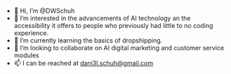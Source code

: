 - 👋 Hi, I’m @DWSchuh
- 👀 I’m interested in the advancements of AI technology an the accessibility it offers to people who previously had little to no coding experience.
- 🌱 I’m currently learning the basics of dropshipping.
- 💞️ I’m looking to collaborate on AI digital marketing and customer service modules
- 📫 I can be reached at dani3l.schuh@gmail.com

<!---
DWSchuh/DWSchuh is a ✨ special ✨ repository because its `README.md` (this file) appears on your GitHub profile.
You can click the Preview link to take a look at your changes.
--->
